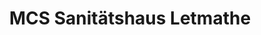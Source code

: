 ---
title: "MCS Sanitätshaus Letmathe"
url: /iserlohn/mcs-sanitaetshaus-letmathe/
shop: Sanitätshaus
---